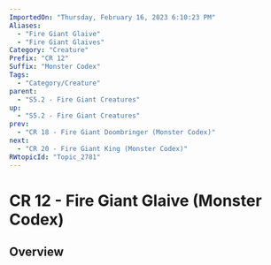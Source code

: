 ```yaml
---
ImportedOn: "Thursday, February 16, 2023 6:10:23 PM"
Aliases:
  - "Fire Giant Glaive"
  - "Fire Giant Glaives"
Category: "Creature"
Prefix: "CR 12"
Suffix: "Monster Codex"
Tags:
  - "Category/Creature"
parent:
  - "S5.2 - Fire Giant Creatures"
up:
  - "S5.2 - Fire Giant Creatures"
prev:
  - "CR 18 - Fire Giant Doombringer (Monster Codex)"
next:
  - "CR 20 - Fire Giant King (Monster Codex)"
RWtopicId: "Topic_2781"
---
```

# CR 12 - Fire Giant Glaive (Monster Codex)
## Overview
